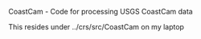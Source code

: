 CoastCam - Code for processing USGS CoastCam data

This resides under ../crs/src/CoastCam on my laptop
